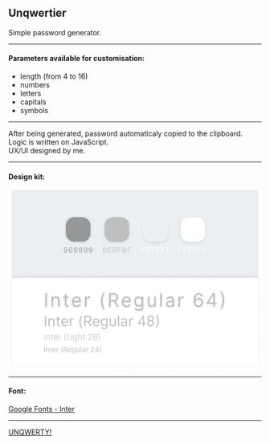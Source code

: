## Unqwertier

Simple password generator.

---

#### Parameters available for customisation:

- length (from 4 to 16)
- numbers
- letters
- capitals
- symbols

---

After being generated, password automaticaly copied to the clipboard.  
Logic is written on JavaScript.  
UX/UI designed by me.

---

#### Design kit:

![Design kit](./src/images/design-kit.png)

---

#### Font:

[Google Fonts - Inter](https://fonts.google.com/specimen/Inter 'Google Fonts - Inter')

---

[UNQWERTY!](https://kvrdv.github.io/unqwertier/)
